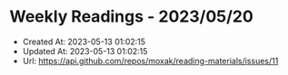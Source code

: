 # Weekly Readings - 2023/05/20

- Created At: 2023-05-13 01:02:15
- Updated At: 2023-05-13 01:02:15
- Url: https://api.github.com/repos/moxak/reading-materials/issues/11

